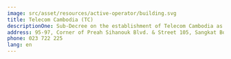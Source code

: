 ```yaml
---
image: src/asset/resources/active-operator/building.svg
title: Telecom Cambodia (TC)
descriptionOne: Sub-Decree on the establishment of Telecom Cambodia as a public enterprise to operate network and provide telecommunications services domestically and internationally
address: 95-97, Corner of Preah Sihanouk Blvd. & Street 105, Sangkat Boeung Prolit, Khan 7 Makara, Phnom Penh
phone: 023 722 225
lang: en
---
```

